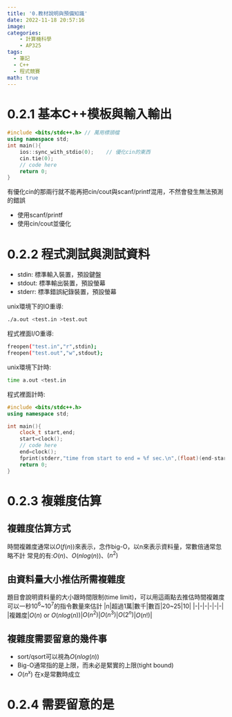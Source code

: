 ```yaml
---
title: '0.教材說明與預備知識'
date: 2022-11-18 20:57:16
image:
categories:
    - 計算機科學
    - AP325
tags:
  - 筆記
  - C++
  - 程式競賽
math: true
---
```

# 0.2.1 基本C++模板與輸入輸出
```cpp
#include <bits/stdc++.h> // 萬用標頭檔
using namespace std;
int main(){
    ios::sync_with_stdio(0);    // 優化cin的東西
    cin.tie(0);
    // code here
    return 0;
}
```
有優化cin的那兩行就不能再把cin/cout與scanf/printf混用，不然會發生無法預測的錯誤
- 使用scanf/printf
- 使用cin/cout並優化

# 0.2.2 程式測試與測試資料
- stdin: 標準輸入裝置，預設鍵盤
- stdout: 標準輸出裝置，預設螢幕
- stderr: 標準錯誤紀錄裝置，預設螢幕

unix環境下的IO重導:
```bash command:("[root@localhost] $":1)
./a.out <test.in >test.out
```
程式裡面I/O重導:
```bash command:("[root@localhost] $":1-2)
freopen("test.in","r",stdin);
freopen("test.out","w",stdout);
```

unix環境下計時:
```bash command:("[root@localhost] $":1)
time a.out <test.in
```

程式裡面計時:
```cpp
#include <bits/stdc++.h>
using namespace std;

int main(){
    clock_t start,end;
    start=clock();
    // code here
    end=clock();
    fprint(stderr,"time from start to end = %f sec.\n",(float)(end-start)/CLOCKS_PER_SEC);
    return 0;
}
```

# 0.2.3 複雜度估算
## 複雜度估算方式
時間複雜度通常以$O(f(n))$來表示，念作big-O，以n來表示資料量，常數倍通常忽略不計
常見的有:$O(n)$、$O(nlog(n))$、$(n^2)$

## 由資料量大小推估所需複雜度
題目會說明資料量的大小跟時間限制(time limit)，可以用這兩點去推估時間複雜度
可以一秒$10^6$~$10^7$的指令數量來估計
|n|超過1萬|數千|數百|20~25|10|
|-|-|-|-|-|-|
|複雜度|$O(n)$ or $O(nlog(n))$|$O(n^2)$|$O(n^3)$|$O(2^n)$|$O(n!)$|

## 複雜度需要留意的幾件事
- sort/qsort可以視為$O(nlog(n))$
- Big-O通常指的是上限，而未必是緊實的上限(tight bound)
- $O(n^x)$ 在x是常數時成立

# 0.2.4 需要留意的是
